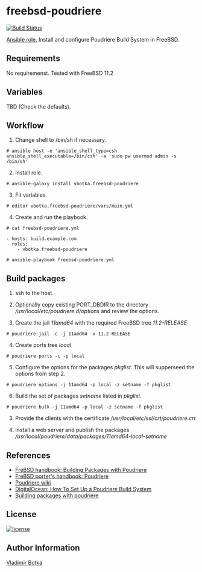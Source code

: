 freebsd-poudriere
=================

[![Build Status](https://travis-ci.org/vbotka/ansible-freebsd-poudriere.svg?branch=master)](https://travis-ci.org/vbotka/ansible-freebsd-poudriere)

[Ansible role.](https://galaxy.ansible.com/vbotka/freebsd-poudriere/) Install and configure Poudriere Build System in FreeBSD.


Requirements
------------

No requiremenst. Tested with FreeBSD 11.2


Variables
---------

TBD (Check the defaults).


Workflow
--------

1) Change shell to /bin/sh if necessary.

```
# ansible host -e 'ansible_shell_type=csh ansible_shell_executable=/bin/csh' -a 'sudo pw usermod admin -s /bin/sh'
```

2) Install role.

```
# ansible-galaxy install vbotka.freebsd-poudriere
```

3) Fit variables.

```
# editor vbotka.freebsd-poudriere/vars/main.yml
```

4) Create and run the playbook.

```
# cat freebsd-poudriere.yml

- hosts: build.example.com
  roles:
    - vbotka.freebsd-poudriere
```

```
# ansible-playbook freebsd-poudriere.yml
```


Build packages
--------------

1) ssh to the host.

2) Optionally copy existing PORT_DBDIR to the directory
*/usr/local/etc/poudriere.d/options* and review the options.

3) Create the jail *11amd64* with the required FreeBSD tree
*11.2-RELEASE*

```
# poudriere jail -c -j 11amd64 -v 11.2-RELEASE
```

4) Create ports tree *local*

```
# poudriere ports -c -p local
```


5) Configure the options for the packages *pkglist*. This will
supperseed the options from step 2.

```
# poudriere options -j 11amd64 -p local -z setname -f pkglist
```

6) Build the set of packages *setname* listed in *pkglist*.

```
# poudriere bulk -j 11amd64 -p local -z setname -f pkglist
```

3) Provide the clients with the certificate */usr/local/etc/ssl/crt/poudriere.crt*

4) Install a web server and publish the packages
*/usr/local/poudriere/data/packages/11amd64-local-setname*


References
----------

- [FreBSD handbook: Building Packages with Poudriere](http://www.freebsd.org/doc/handbook/ports-poudriere.html)
- [FreBSD porter's handbook: Poudriere](http://www.freebsd.org/doc/en/books/porters-handbook/testing-poudriere.html)
- [Poudriere wiki](https://github.com/freebsd/poudriere/wiki)
- [DigitalOcean: How To Set Up a Poudriere Build System](https://www.digitalocean.com/community/tutorials/how-to-set-up-a-poudriere-build-system-to-create-packages-for-your-freebsd-servers)
- [Building packages with poudriere](https://stevendouglas.me/?p=71)

License
-------

[![license](https://img.shields.io/badge/license-BSD-red.svg)](https://www.freebsd.org/doc/en/articles/bsdl-gpl/article.html)


Author Information
------------------

[Vladimir Botka](https://botka.link)
